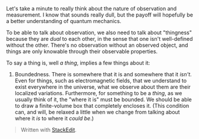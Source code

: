 Let's take a minute to really think about the nature of observation and measurement. I know that sounds really dull, but the payoff will hopefully be a better understanding of quantum mechanics.

To be able to talk about observation, we also need to talk about "thingness" because they are *dual* to each other, in the sense that one isn't well-defined without the other. There's no observation without an observed object, and things are only knowable through their observable properties.

To say a thing is, well *a thing*, implies a few things about it:
1. Boundedness.
There is somewhere that it is and somewhere that it *isn't*. Even for things, such as electromagnetic fields, that we understand to exist everywhere in the universe, what we observe about them are their localized variations. Furthermore, for something to be a *thing*, as we usually think of it, the "where it is" must be bounded. We should be able to draw a finite-volume box that completely encloses it. (This condition can, and will, be relaxed a little when we change from talking about where it *is* to where it *could be*.)


> Written with [StackEdit](https://stackedit.io/).
<!--stackedit_data:
eyJoaXN0b3J5IjpbNTYxOTc1MzkwLC0xNDE3OTEyNzI4LC0xOT
c0MTgyMDYwLC01NjYyNzcxNDYsLTE5NDQxOTY4NzRdfQ==
-->